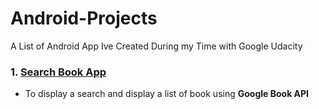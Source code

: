 # Android-Projects
A List of Android App Ive Created During my Time with Google Udacity

### 1. [Search Book App](https://github.com/Raywilliams01/Book)

* To display a search and display a list of book using <b>Google Book API</b> 
